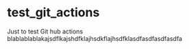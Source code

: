 # test_git_actions
Just to test Git hub actions
blablablablakajsdflkajshdfklajhsdkflajhsdfklasdfasdfasdfasdfa